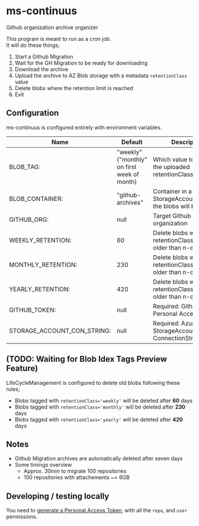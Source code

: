 # ms-continuus

Github organization archive organizer

This program is meant to run as a cron job.  
It will do these things;

1. Start a Github Migration
2. Wait for the GH Migration to be ready for downloading
3. Download the archive
4. Upload the archive to AZ Blob storage with a metadata `retentionClass` value
5. Delete blobs where the retention limit is reached
6. Exit

## Configuration

ms-continuus is configured entirely with environment variables.

  |Name   |Default|Description|
  |-------|-------|-----------|
  |BLOB_TAG:|"weekly"("monthly" on first week of month)|Which value to use for the uploaded retentionClass metadata|
  |BLOB_CONTAINER:|"github-archives" |Container in a Azure StorageAccount where the blobs will be stored|
  |GITHUB_ORG:|null|Target Github organization|
  |WEEKLY_RETENTION:|60|Delete blobs with retentionClass='weekly' older than n-days|
  |MONTHLY_RETENTION:|230|Delete blobs with retentionClass='monthly' older than n-days|
  |YEARLY_RETENTION:|420|Delete blobs with retentionClass='yearly' older than n-days|
  |GITHUB_TOKEN:|null|Required: Github Personal Access Token|
  |STORAGE_ACCOUNT_CON_STRING:|null|Required: Azure StorageAccount ConnectionString|

## (TODO: Waiting for Blob Idex Tags Preview Feature)

LifeCycleManagement is configured to delete old blobs following these rules;

- Blobs tagged with `retentionClass='weekly'` will be deleted after __60__ days
- Blobs tagged with `retentionClass='monthly'` will be deleted after __230__ days
- Blobs tagged with `retentionClass='yearly'` will be deleted after __420__ days
  
## Notes

- Github Migration archives are automatically deleted after seven days
- Some timings overview
  - Approx. 30min to migrate 100 repositories
  - 100 repositories with attachements ~= 6GB

## Developing / testing locally
You need to [generate a Personal Access Token](https://github.com/settings/tokens/new), with all the `repo`, and `user` permissions.
